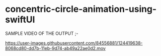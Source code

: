 # concentric-circle-animation-using-swiftUI

SAMPLE VIDEO OF THE OUTPUT ;-



https://user-images.githubusercontent.com/84556881/124419638-8068cd80-dd7b-11eb-9d74-ab49a22ae0d2.mov

